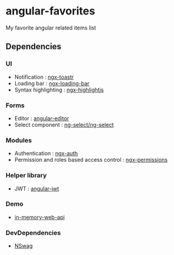# angular-favorites
My favorite angular related items list

## Dependencies

### UI

- Notification : [ngx-toastr](https://github.com/scttcper/ngx-toastr)
- Loading bar : [ngx-loading-bar](https://github.com/aitboudad/ngx-loading-bar)
- Syntax highlighting : [ngx-highlightjs](https://github.com/murhafsousli/ngx-highlightjs)

### Forms

- Editor : [angular-editor](https://github.com/kolkov/angular-editor)
- Select component : [ng-select/ng-select](https://github.com/ng-select/ng-select)

### Modules

- Authentication : [ngx-auth](https://github.com/serhiisol/ngx-auth)
- Permission and roles based access control : [ngx-permissions](https://github.com/AlexKhymenko/ngx-permissions)

### Helper library

-  JWT : [angular-jwt](https://github.com/auth0/angular2-jwt)

### Demo

- [in-memory-web-api](https://github.com/angular/in-memory-web-api)

### DevDependencies

- [NSwag](https://github.com/RSuter/NSwag)
